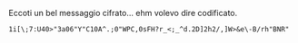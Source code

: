 Eccoti un bel messaggio cifrato... ehm volevo dire codificato.

`1i[\;7:U40>"3a06"Y"C10A^.;0"WPC,0sFH?r_<;_^d.2D]2h2/,]W>&e\-B/rh"BNR"`
